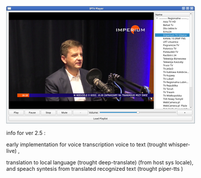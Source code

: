 <img width="964" alt="diseqc" src="https://github.com/stpf99/qtpy-IPTVPlayer/blob/4e5ff9545f772a4115c975dae751e210ac3f00c6/qtpy-IPTVPlayer.png">


info for ver 2.5 :

early implementation for voice transcription voice to text (trought whisper-live) , 

translation to local language (trought deep-translate) (from host sys locale), and speach syntesis from translated recognized text (trought piper-tts )
